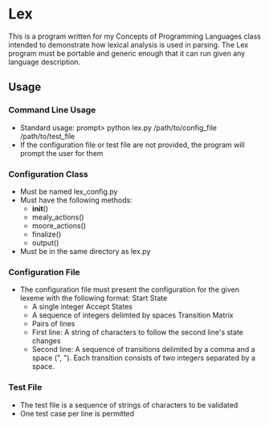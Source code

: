 # Lex
This is a program written for my Concepts of Programming Languages class intended to demonstrate how lexical analysis is used in parsing. The Lex program must be portable and generic enough that it can run given any language description.

## Usage

### Command Line Usage
- Standard usage: prompt> python lex.py /path/to/config_file /path/to/test_file
- If the configuration file or test file are not provided, the program will prompt the user for them

### Configuration Class
- Must be named lex_config.py
- Must have the following methods:
	- __init__()
	- mealy_actions()
	- moore_actions()
	- finalize()
	- output()
- Must be in the same directory as lex.py

### Configuration File
- The configuration file must present the configuration for the given lexeme with the following format:
	Start State
	- A single integer
	Accept States
	- A sequence of integers delimted by spaces
	Transition Matrix
	- Pairs of lines
	- First line: A string of characters to follow the second line's state changes
	- Second line: A sequence of transitions delimited by a comma and a space (", "). Each transition consists of two integers separated by a space.

### Test File
- The test file is a sequence of strings of characters to be validated
- One test case per line is permitted

